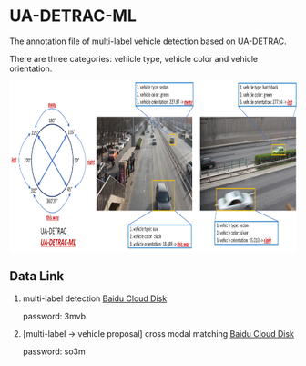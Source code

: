 # UA-DETRAC-ML
The annotation file of multi-label vehicle detection based on UA-DETRAC.

There are three categories: vehicle type, vehicle color and vehicle orientation.

<img src="https://github.com/GuanRunwei/UA-DETRAC-ML/blob/main/DETRAC-ML.png" width = "1250" height = "300" alt="UA-DETRAC-ML" align=center />


## Data Link

1. multi-label detection [Baidu Cloud Disk](https://pan.baidu.com/s/1FXdV2P7mV2EsYmEXIZhOxg)

   password: 3mvb

2. [multi-label -> vehicle proposal] cross modal matching [Baidu Cloud Disk](https://pan.baidu.com/s/1Z5SItSCk437OsR5JnsoWuw)

   password: so3m
